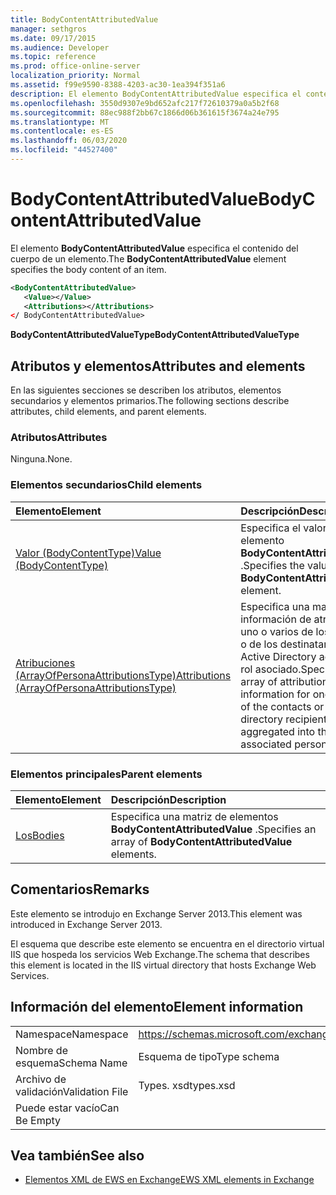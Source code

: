 ```yaml
---
title: BodyContentAttributedValue
manager: sethgros
ms.date: 09/17/2015
ms.audience: Developer
ms.topic: reference
ms.prod: office-online-server
localization_priority: Normal
ms.assetid: f99e9590-8388-4203-ac30-1ea394f351a6
description: El elemento BodyContentAttributedValue especifica el contenido del cuerpo de un elemento.
ms.openlocfilehash: 3550d9307e9bd652afc217f72610379a0a5b2f68
ms.sourcegitcommit: 88ec988f2bb67c1866d06b361615f3674a24e795
ms.translationtype: MT
ms.contentlocale: es-ES
ms.lasthandoff: 06/03/2020
ms.locfileid: "44527400"
---
```

# <a name="bodycontentattributedvalue"></a><span data-ttu-id="116da-103">BodyContentAttributedValue</span><span class="sxs-lookup"><span data-stu-id="116da-103">BodyContentAttributedValue</span></span>

<span data-ttu-id="116da-104">El elemento **BodyContentAttributedValue** especifica el contenido del cuerpo de un elemento.</span><span class="sxs-lookup"><span data-stu-id="116da-104">The **BodyContentAttributedValue** element specifies the body content of an item.</span></span> 
  
```XML
<BodyContentAttributedValue>
   <Value></Value>
   <Attributions></Attributions>
</ BodyContentAttributedValue>
```

 <span data-ttu-id="116da-105">**BodyContentAttributedValueType**</span><span class="sxs-lookup"><span data-stu-id="116da-105">**BodyContentAttributedValueType**</span></span>
## <a name="attributes-and-elements"></a><span data-ttu-id="116da-106">Atributos y elementos</span><span class="sxs-lookup"><span data-stu-id="116da-106">Attributes and elements</span></span>

<span data-ttu-id="116da-107">En las siguientes secciones se describen los atributos, elementos secundarios y elementos primarios.</span><span class="sxs-lookup"><span data-stu-id="116da-107">The following sections describe attributes, child elements, and parent elements.</span></span>
  
### <a name="attributes"></a><span data-ttu-id="116da-108">Atributos</span><span class="sxs-lookup"><span data-stu-id="116da-108">Attributes</span></span>

<span data-ttu-id="116da-109">Ninguna.</span><span class="sxs-lookup"><span data-stu-id="116da-109">None.</span></span>
  
### <a name="child-elements"></a><span data-ttu-id="116da-110">Elementos secundarios</span><span class="sxs-lookup"><span data-stu-id="116da-110">Child elements</span></span>

|<span data-ttu-id="116da-111">**Elemento**</span><span class="sxs-lookup"><span data-stu-id="116da-111">**Element**</span></span>|<span data-ttu-id="116da-112">**Descripción**</span><span class="sxs-lookup"><span data-stu-id="116da-112">**Description**</span></span>|
|:-----|:-----|
|[<span data-ttu-id="116da-113">Valor (BodyContentType)</span><span class="sxs-lookup"><span data-stu-id="116da-113">Value (BodyContentType)</span></span>](value-bodycontenttype.md) <br/> |<span data-ttu-id="116da-114">Especifica el valor de un elemento **BodyContentAttributedValue** .</span><span class="sxs-lookup"><span data-stu-id="116da-114">Specifies the value of a **BodyContentAttributedValue** element.</span></span>  <br/> |
|[<span data-ttu-id="116da-115">Atribuciones (ArrayOfPersonaAttributionsType)</span><span class="sxs-lookup"><span data-stu-id="116da-115">Attributions (ArrayOfPersonaAttributionsType)</span></span>](attributions-arrayofpersonaattributionstype.md) <br/> |<span data-ttu-id="116da-116">Especifica una matriz de información de atribución de uno o varios de los contactos o de los destinatarios de Active Directory agregados al rol asociado.</span><span class="sxs-lookup"><span data-stu-id="116da-116">Specifies an array of attribution information for one or more of the contacts or active directory recipients aggregated into the associated persona.</span></span>  <br/> |
   
### <a name="parent-elements"></a><span data-ttu-id="116da-117">Elementos principales</span><span class="sxs-lookup"><span data-stu-id="116da-117">Parent elements</span></span>

|<span data-ttu-id="116da-118">**Elemento**</span><span class="sxs-lookup"><span data-stu-id="116da-118">**Element**</span></span>|<span data-ttu-id="116da-119">**Descripción**</span><span class="sxs-lookup"><span data-stu-id="116da-119">**Description**</span></span>|
|:-----|:-----|
|[<span data-ttu-id="116da-120">Los</span><span class="sxs-lookup"><span data-stu-id="116da-120">Bodies</span></span>](bodies.md) <br/> |<span data-ttu-id="116da-121">Especifica una matriz de elementos **BodyContentAttributedValue** .</span><span class="sxs-lookup"><span data-stu-id="116da-121">Specifies an array of **BodyContentAttributedValue** elements.</span></span>  <br/> |
   
## <a name="remarks"></a><span data-ttu-id="116da-122">Comentarios</span><span class="sxs-lookup"><span data-stu-id="116da-122">Remarks</span></span>

<span data-ttu-id="116da-123">Este elemento se introdujo en Exchange Server 2013.</span><span class="sxs-lookup"><span data-stu-id="116da-123">This element was introduced in Exchange Server 2013.</span></span>
  
<span data-ttu-id="116da-124">El esquema que describe este elemento se encuentra en el directorio virtual IIS que hospeda los servicios Web Exchange.</span><span class="sxs-lookup"><span data-stu-id="116da-124">The schema that describes this element is located in the IIS virtual directory that hosts Exchange Web Services.</span></span>
  
## <a name="element-information"></a><span data-ttu-id="116da-125">Información del elemento</span><span class="sxs-lookup"><span data-stu-id="116da-125">Element information</span></span>

|||
|:-----|:-----|
|<span data-ttu-id="116da-126">Namespace</span><span class="sxs-lookup"><span data-stu-id="116da-126">Namespace</span></span>  <br/> |https://schemas.microsoft.com/exchange/services/2006/types  <br/> |
|<span data-ttu-id="116da-127">Nombre de esquema</span><span class="sxs-lookup"><span data-stu-id="116da-127">Schema Name</span></span>  <br/> |<span data-ttu-id="116da-128">Esquema de tipo</span><span class="sxs-lookup"><span data-stu-id="116da-128">Type schema</span></span>  <br/> |
|<span data-ttu-id="116da-129">Archivo de validación</span><span class="sxs-lookup"><span data-stu-id="116da-129">Validation File</span></span>  <br/> |<span data-ttu-id="116da-130">Types. xsd</span><span class="sxs-lookup"><span data-stu-id="116da-130">types.xsd</span></span>  <br/> |
|<span data-ttu-id="116da-131">Puede estar vacío</span><span class="sxs-lookup"><span data-stu-id="116da-131">Can Be Empty</span></span>  <br/> ||
   
## <a name="see-also"></a><span data-ttu-id="116da-132">Vea también</span><span class="sxs-lookup"><span data-stu-id="116da-132">See also</span></span>



- [<span data-ttu-id="116da-133">Elementos XML de EWS en Exchange</span><span class="sxs-lookup"><span data-stu-id="116da-133">EWS XML elements in Exchange</span></span>](ews-xml-elements-in-exchange.md)

